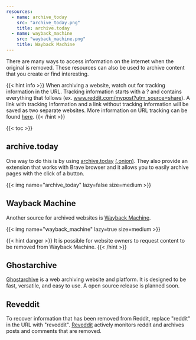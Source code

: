 ```yaml
---
resources:
  - name: archive_today
    src: "archive_today.png"
    title: archive.today
  - name: wayback_machine
    src: "wayback_machine.png"
    title: Wayback Machine
---
```


There are many ways to access information on the internet when the original is
removed. These resources can also be used to archive content that you create
or find interesting.

{{< hint info >}}
When archiving a website, watch out for tracking information in the URL.
Tracking information starts with a ? and contains everything that follows
(ex. www.reddit.com/mypost?utm_source=share). A link with tracking Information
 and a link without tracking information will be saved as two separate websites.
 More information on URL tracking can be found [here](https://www.leadsquared.com/what-is-a-tracking-url/).
{{< /hint >}}

{{< toc >}}

## archive.today
One way to do this is by using [archive.today](https://archive.ph/) [(.onion)](http://archiveiya74codqgiixo33q62qlrqtkgmcitqx5u2oeqnmn5bpcbiyd.onion/).
They also provide an extension that works with Brave browser and it allows you
to easily archive pages with the click of a button.

{{< img name="archive_today" lazy=false size=medium >}}


## Wayback Machine
Another source for archived websites is [Wayback Machine](https://web.archive.org/).

{{< img name="wayback_machine" lazy=true size=medium >}}

{{< hint danger >}}
It is possible for website owners to request content to be removed from Wayback
Machine.
{{< /hint >}}

## Ghostarchive
[Ghostarchive](https://ghostarchive.org/) is a web archiving website and platform. It is designed to be fast, versatile, and easy to use. A open source release is planned soon.

## Reveddit
To recover information that has been removed from Reddit, replace "reddit" in the
URL with "reveddit". [Reveddit](https://www.reveddit.com/about/) actively monitors
reddit and archives posts and comments that are removed.

